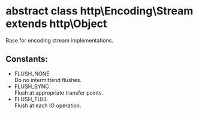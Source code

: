 # abstract class http\Encoding\Stream extends http\Object

Base for encoding stream implementations.

## Constants:

* FLUSH_NONE  
  Do no intermittend flushes.
* FLUSH_SYNC  
  Flush at appropriate transfer points.
* FLUSH_FULL  
  Flush at each IO operation.
